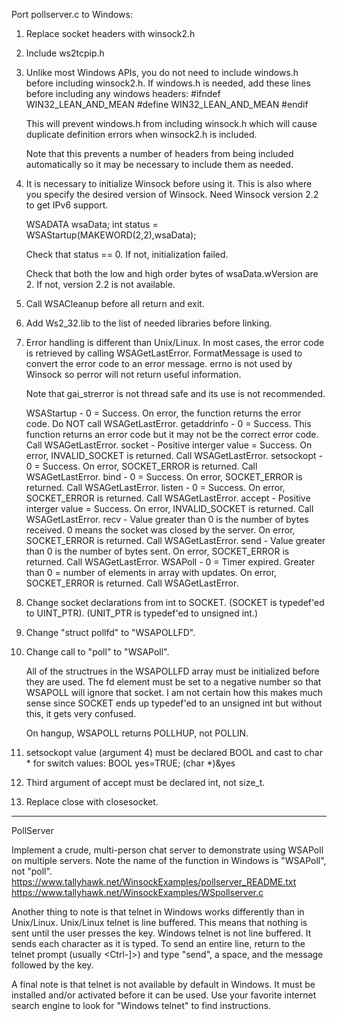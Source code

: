Port pollserver.c to Windows:

 1. Replace socket headers with winsock2.h

 2. Include ws2tcpip.h

 3. Unlike most Windows APIs, you do not need to include windows.h before
    including winsock2.h.  If windows.h is needed, add these lines before
    including any windows headers:
    #ifndef WIN32_LEAN_AND_MEAN
    #define WIN32_LEAN_AND_MEAN
    #endif

    This will prevent windows.h from including winsock.h which will cause
    duplicate definition errors when winsock2.h is included.

    Note that this prevents a number of headers from being included
    automatically so it may be necessary to include them as needed.

 4. It is necessary to initialize Winsock before using it.  This is also where
    you specify the desired version of Winsock.  Need Winsock version 2.2 to get
    IPv6 support.

    WSADATA wsaData; 
    int status = WSAStartup(MAKEWORD(2,2),wsaData);

    Check that status == 0.  If not, initialization failed.

    Check that both the low and high order bytes of wsaData.wVersion are 2.
    If not, version 2.2 is not available.

 5. Call WSACleanup before all return and exit.

 6. Add Ws2_32.lib to the list of needed libraries before linking.

 7. Error handling is different than Unix/Linux.  In most cases, the error
    code is retrieved by calling WSAGetLastError.  FormatMessage is used to
    convert the error code to an error message.  errno is not used by Winsock
    so perror will not return useful information.

    Note that gai_strerror is not thread safe and its use is not recommended.

    WSAStartup   - 0 = Success.  On error, the function returns the error code.
                   Do NOT call WSAGetLastError.
    getaddrinfo  - 0 = Success.  This function returns an error code but it may
                   not be the correct error code.  Call WSAGetLastError.
    socket       - Positive interger value = Success.  On error, INVALID_SOCKET
                   is returned.  Call WSAGetLastError.
    setsockopt   - 0 = Success.  On error, SOCKET_ERROR is returned.  Call
                   WSAGetLastError.
    bind         - 0 = Success.  On error, SOCKET_ERROR is returned.  Call
                   WSAGetLastError.
    listen       - 0 = Success.  On error, SOCKET_ERROR is returned.  Call
                   WSAGetLastError.
    accept       - Positive interger value = Success.  On error, INVALID_SOCKET
                   is returned.  Call WSAGetLastError.
    recv         - Value greater than 0 is the number of bytes received.  0
                   means the socket was closed by the server.  On error,
                   SOCKET_ERROR is returned.  Call WSAGetLastError.
    send         - Value greater than 0 is the number of bytes sent.  On error,
                   SOCKET_ERROR is returned.  Call WSAGetLastError.
    WSAPoll      - 0  = Timer expired.  Greater than 0 = number of elements in
                   array with updates.  On error, SOCKET_ERROR is returned.
                   Call WSAGetLastError.

 8. Change socket declarations from int to SOCKET.
    (SOCKET is typedef'ed to UINT_PTR).
    (UNIT_PTR is typedef'ed to unsigned int.)

 9. Change "struct pollfd" to "WSAPOLLFD".

10. Change call to "poll" to "WSAPoll".

    All of the structrues in the WSAPOLLFD array must be initialized before
    they are used.  The fd element must be set to a negative number so that
    WSAPOLL will ignore that socket.  I am not certain how this makes much
    sense since SOCKET ends up typedef'ed to an unsigned int but without
    this, it gets very confused.

    On hangup, WSAPOLL returns POLLHUP, not POLLIN.

11. setsockopt value (argument 4) must be declared BOOL and cast to char *
    for switch values:
    BOOL yes=TRUE;
    (char *)&yes

12. Third argument of accept must be declared int, not size_t.

13. Replace close with closesocket.

-----------------

PollServer

Implement a crude, multi-person chat server to demonstrate using WSAPoll on multiple servers. Note the name of the function in Windows is "WSAPoll", not "poll".
https://www.tallyhawk.net/WinsockExamples/pollserver_README.txt
https://www.tallyhawk.net/WinsockExamples/WSpollserver.c

Another thing to note is that telnet in Windows works differently than in Unix/Linux. Unix/Linux telnet is line buffered. This means that nothing is sent until the user presses the <Enter> key. Windows telnet is not line buffered. It sends each character as it is typed. To send an entire line, return to the telnet prompt (usually <Ctrl-]>) and type "send", a space, and the message followed by the <Enter> key.

A final note is that telnet is not available by default in Windows. It must be installed and/or activated before it can be used. Use your favorite internet search engine to look for "Windows telnet" to find instructions.
